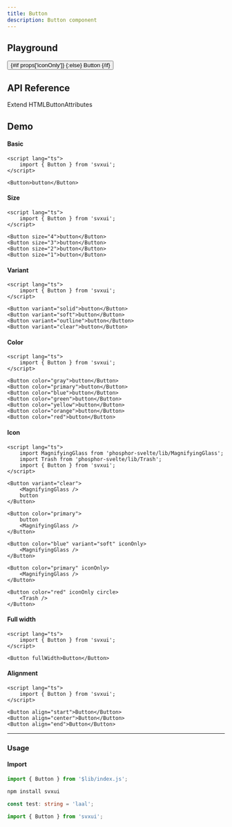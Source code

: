 ```yaml
---
title: Button
description: Button component
---
```


<script lang="ts">
    import { onMount, tick } from 'svelte';
    import {Button} from '$lib/index.js';
    import {docButtonPropsDefs} from '$lib/components/Button/Button.props.js';
    import ApiReference from '$lib-doc/components/ApiReference.svelte';
    import Playground from '$lib-doc/components/Playground.svelte';
    import PlaygroundForm from '$lib-doc/components/PlaygroundForm.svelte';
    import MagnifyingGlass from 'phosphor-svelte/lib/MagnifyingGlass';

    let props = {}
</script>

## Playground

<Playground>
    <Button slot="component" {...props}>
        {#if props['iconOnly']}
            <MagnifyingGlass />
        {:else}
            Button
        {/if}
    </Button>
    <PlaygroundForm slot="form" bind:props schema={docButtonPropsDefs} />
</Playground>

## API Reference

Extend HTMLButtonAttributes

<ApiReference data={docButtonPropsDefs}></ApiReference>

## Demo

#### Basic

```svelte example
<script lang="ts">
    import { Button } from 'svxui';
</script>

<Button>button</Button>
```

#### Size

```svelte example hideScript
<script lang="ts">
    import { Button } from 'svxui';
</script>

<Button size="4">button</Button>
<Button size="3">button</Button>
<Button size="2">button</Button>
<Button size="1">button</Button>
```

#### Variant

```svelte example hideScript
<script lang="ts">
    import { Button } from 'svxui';
</script>

<Button variant="solid">button</Button>
<Button variant="soft">button</Button>
<Button variant="outline">button</Button>
<Button variant="clear">button</Button>
```

#### Color

```svelte example hideScript
<script lang="ts">
    import { Button } from 'svxui';
</script>

<Button color="gray">button</Button>
<Button color="primary">button</Button>
<Button color="blue">button</Button>
<Button color="green">button</Button>
<Button color="yellow">button</Button>
<Button color="orange">button</Button>
<Button color="red">button</Button>
```

#### Icon

```svelte example hideScript
<script lang="ts">
    import MagnifyingGlass from 'phosphor-svelte/lib/MagnifyingGlass';
    import Trash from 'phosphor-svelte/lib/Trash';
    import { Button } from 'svxui';
</script>

<Button variant="clear">
    <MagnifyingGlass />
    button
</Button>

<Button color="primary">
    button
    <MagnifyingGlass />
</Button>

<Button color="blue" variant="soft" iconOnly>
    <MagnifyingGlass />
</Button>

<Button color="primary" iconOnly>
    <MagnifyingGlass />
</Button>

<Button color="red" iconOnly circle>
    <Trash />
</Button>
```

#### Full width

```svelte example hideScript
<script lang="ts">
    import { Button } from 'svxui';
</script>

<Button fullWidth>Button</Button>
```

#### Alignment

```svelte example hideScript column
<script lang="ts">
    import { Button } from 'svxui';
</script>

<Button align="start">Button</Button>
<Button align="center">Button</Button>
<Button align="end">Button</Button>
```

<hr/>

### Usage

#### Import

```typescript example
import { Button } from '$lib/index.js';
```

```bash example
npm install svxui
```

```typescript
const test: string = 'laal';
```

```typescript example
import { Button } from 'svxui';
```
